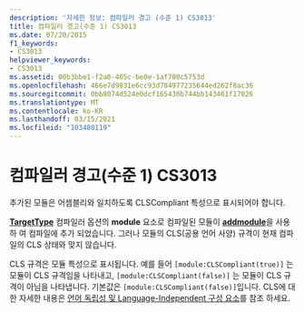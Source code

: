 ```yaml
---
description: '자세한 정보: 컴파일러 경고 (수준 1) CS3013'
title: 컴파일러 경고(수준 1) CS3013
ms.date: 07/20/2015
f1_keywords:
- CS3013
helpviewer_keywords:
- CS3013
ms.assetid: 00b3bbe1-f2a0-465c-be0e-1af700c5753d
ms.openlocfilehash: 466e7d9831e6cc93d784977235644ed262f8ac36
ms.sourcegitcommit: 0bb8074d524e0dcf165430b744bb143461f17026
ms.translationtype: MT
ms.contentlocale: ko-KR
ms.lasthandoff: 03/15/2021
ms.locfileid: "103480119"
---
```

# <a name="compiler-warning-level-1-cs3013"></a>컴파일러 경고(수준 1) CS3013

추가된 모듈은 어셈블리와 일치하도록 CLSCompliant 특성으로 표시되어야 합니다.  
  
 [**TargetType**](../language-reference/compiler-options/output.md#targettype) 컴파일러 옵션의 **module** 요소로 컴파일된 모듈이 [**addmodule**](../language-reference/compiler-options/inputs.md#addmodules)을 사용 하 여 컴파일에 추가 되었습니다. 그러나 모듈의 CLS(공용 언어 사양) 규격이 현재 컴파일의 CLS 상태와 맞지 않습니다.  
  
 CLS 규격은 모듈 특성으로 표시됩니다. 예를 들어 `[module:CLSCompliant(true)]` 는 모듈이 CLS 규격임을 나타내고, `[module:CLSCompliant(false)]` 는 모듈이 CLS 규격이 아님을 나타냅니다. 기본값은 `[module:CLSCompliant(false)]`입니다. CLS에 대 한 자세한 내용은 [언어 독립성 및 Language-Independent 구성 요소](../../standard/language-independence-and-language-independent-components.md)를 참조 하세요.
